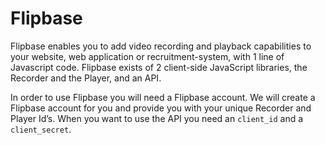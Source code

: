 # Flipbase

Flipbase enables you to add video recording and playback capabilities to your website, web application or recruitment-system, with 1 line of Javascript code. Flipbase exists of 2 client-side JavaScript libraries, the Recorder and the Player, and an API. 

In order to use Flipbase you will need a Flipbase account. We will create a Flipbase account for you and provide you with your unique Recorder and Player Id’s. When you want to use the API you need an `client_id` and a `client_secret`.